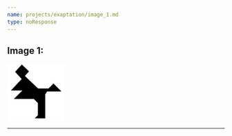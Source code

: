```yaml
---
name: projects/exaptation/image_1.md
type: noResponse
---
```


## Image 1:

![Image_1](projects/exaptation/image_1.jpg)

---
